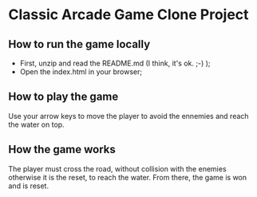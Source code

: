 # Classic Arcade Game Clone Project



## How to run the game locally

- First, unzip and read the README.md (I think, it's ok. ;-) );
- Open the index.html in your browser;



## How to play the game

Use your arrow keys to move the player to avoid the ennemies and reach the water on top.



## How the game works

The player must cross the road, without collision with the enemies otherwise it is the reset, to reach the water.
From there, the game is won and is reset.
